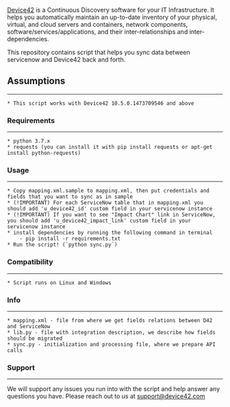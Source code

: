 [Device42](http://www.device42.com/) is a Continuous Discovery software for your IT Infrastructure. It helps you automatically maintain an up-to-date inventory of your physical, virtual, and cloud servers and containers, network components, software/services/applications, and their inter-relationships and inter-dependencies.


This repository contains script that helps you sync data between servicenow and Device42 back and forth.

## Assumptions
-----------------------------
    * This script works with Device42 10.5.0.1473709546 and above

### Requirements
-----------------------------
    * python 3.7.x
    * requests (you can install it with pip install requests or apt-get install python-requests)

### Usage
-----------------------------
	* Copy mapping.xml.sample to mapping.xml, then put credentials and fields that you want to sync as in sample
	* (!IMPORTANT) For each ServiceNow table that in mapping.xml you should add 'u_device42_id' custom field in your servicenow instance
	* (!IMPORTANT) If you want to see "Impact Chart" link in ServiceNow, you should add 'u_device42_impact_link' custom field in your servicenow instance
	* install dependencies by running the following command in terminal 
	    - pip install -r requirements.txt
	* Run the script! (`python sync.py`)

### Compatibility
-----------------------------
    * Script runs on Linux and Windows

### Info
-----------------------------
    * mapping.xml - file from where we get fields relations between D42 and ServiceNow
    * lib.py - file with integration description, we describe how fields should be migrated
    * sync.py - initialization and processing file, where we prepare API calls

### Support
-----------------------------
We will support any issues you run into with the script and help answer any questions you have. Please reach out to us at support@device42.com


